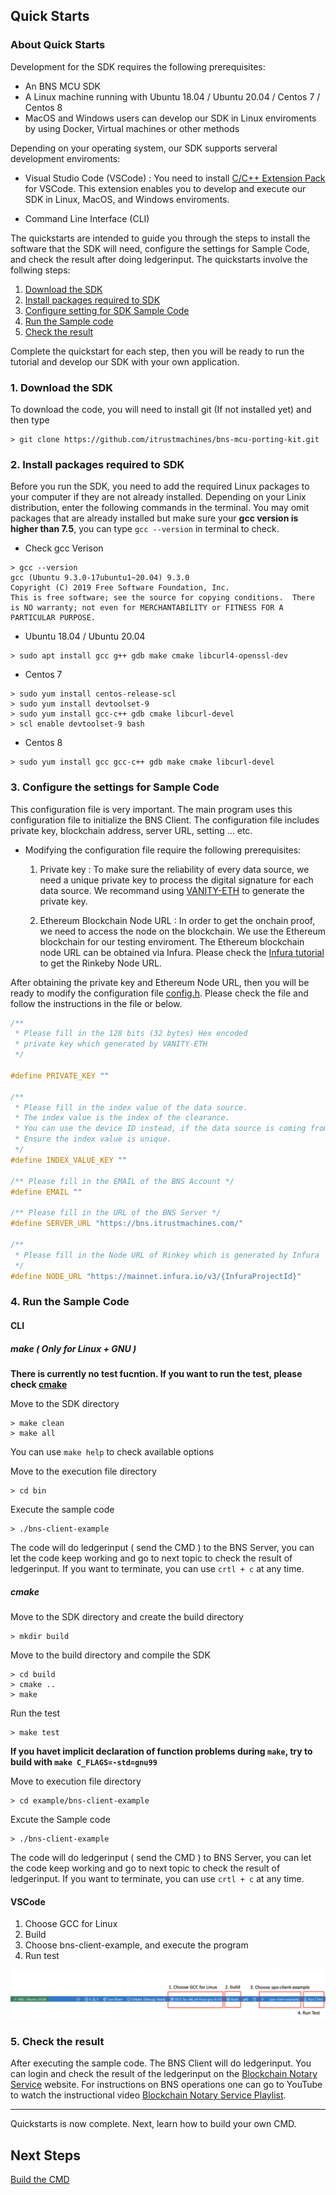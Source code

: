 ## Quick Starts

### About Quick Starts

Development for the SDK requires the following prerequisites:

- An BNS MCU SDK
- A Linux machine running with Ubuntu 18.04 / Ubuntu 20.04 / Centos 7 / Centos 8
- MacOS and Windows users can develop our SDK in Linux enviroments by using Docker, Virtual machines or other methods

Depending on your operating system, our SDK supports serveral development enviroments:

- Visual Studio Code (VSCode) : You need to install [C/C++ Extension Pack](https://marketplace.visualstudio.com/items?itemName=ms-vscode.cpptools-extension-pack) for VSCode. This extension enables you to develop and execute our SDK in Linux, MacOS, and Windows enviroments.

- Command Line Interface (CLI)

The quickstarts are intended to guide you through the steps to install the software that the SDK will need, configure the settings for Sample Code, and check the result after doing ledgerinput. The quickstarts involve the follwing steps:

<!-- no toc -->
1. [Download the SDK](#1-download-the-sdk)
2. [Install packages required to SDK](#2-install-packages-required-to-SDK)
3. [Configure setting for SDK Sample Code](#3-configure-the-settings-for-sample-code)
4. [Run the Sample code](#4-run-the-sample-code)
5. [Check the result](#5-check-the-result)

Complete the quickstart for each step, then you will be ready to run the tutorial and develop our SDK with your own application.

### 1. Download the SDK

To download the code, you will need to install git (If not installed yet) and then type

```shell
> git clone https://github.com/itrustmachines/bns-mcu-porting-kit.git
```

### 2. Install packages required to SDK

Before you run the SDK, you need to add the required Linux packages to your computer if they are not already installed. Depending on your Linix distribution, enter the following commands in the terminal. You may omit packages that are already installed but make sure your **gcc version is higher than 7.5**, you can type `gcc --version` in terminal to check.

- Check gcc Verison
  
```shell
> gcc --version
gcc (Ubuntu 9.3.0-17ubuntu1~20.04) 9.3.0
Copyright (C) 2019 Free Software Foundation, Inc.
This is free software; see the source for copying conditions.  There is NO warranty; not even for MERCHANTABILITY or FITNESS FOR A PARTICULAR PURPOSE.
```

- Ubuntu 18.04 / Ubuntu 20.04

```shell
> sudo apt install gcc g++ gdb make cmake libcurl4-openssl-dev
```

- Centos 7

```shell
> sudo yum install centos-release-scl
> sudo yum install devtoolset-9
> sudo yum install gcc-c++ gdb cmake libcurl-devel
> scl enable devtoolset-9 bash
```

- Centos 8

```shell
> sudo yum install gcc gcc-c++ gdb make cmake libcurl-devel
```

### 3. Configure the settings for Sample Code

This configuration file is very important. The main program uses this configuration file to initialize the BNS Client. The configuration file includes private key, blockchain address, server URL, setting ... etc.

- Modifying the configuration file require the following prerequisites:
  1. Private key : To make sure the reliability of every data source, we need a unique private key to process the digital signature for each data source. We recommand using [VANITY-ETH](https://vanity-eth.tk/) to generate the private key.
  
  2. Ethereum Blockchain Node URL : In order to get the onchain proof, we need to access the node on the blockchain. We use the Ethereum blockchain for our testing enviroment. The Ethereum blockchain node URL can be obtained via Infura. Please check the [Infura tutorial](infura_en.md) to get the Rinkeby Node URL.

After obtaining the private key and Ethereum Node URL, then you will be ready to modify the configuration file [config.h](../example/bns-client-example/config.h). Please check the file and follow the instructions in the file or below.

```C
/**
 * Please fill in the 128 bits (32 bytes) Hex encoded
 * private key which generated by VANITY-ETH
 */ 

#define PRIVATE_KEY "" 

/** 
 * Please fill in the index value of the data source. 
 * The index value is the index of the clearance. 
 * You can use the device ID instead, if the data source is coming from a device.
 * Ensure the index value is unique.
 */
#define INDEX_VALUE_KEY ""

/** Please fill in the EMAIL of the BNS Account */
#define EMAIL ""

/** Please fill in the URL of the BNS Server */
#define SERVER_URL "https://bns.itrustmachines.com/" 

/** 
 * Please fill in the Node URL of Rinkey which is generated by Infura
 */
#define NODE_URL "https://mainnet.infura.io/v3/{InfuraProjectId}" 
```

### 4. Run the Sample Code

#### CLI
##### make ( Only for Linux + GNU )

**There is currently no test fucntion. If you want to run the test, please check [cmake](#cmake)**

Move to the SDK directory

```shell
> make clean
> make all
```

You can use `make help` to check available options

Move to the execution file directory

```shell
> cd bin
```

Execute the sample code

```shell
> ./bns-client-example
```

The code will do ledgerinput ( send the CMD ) to the BNS Server, you can let the code keep working and go to next topic to check the result of ledgerinput. If you want to terminate, you can use `crtl + c` at any time.

##### cmake

Move to the SDK directory and create the build directory

```shell
> mkdir build
```

Move to the build directory and compile the SDK

```shell
> cd build
> cmake ..
> make
```

Run the test
```shell
> make test
```

**If you havet implicit declaration of function problems during `make`, try to build with `make C_FLAGS=-std=gnu99`**

Move to execution file directory

```shell
> cd example/bns-client-example
```

Excute the Sample code

```shell
> ./bns-client-example
```

The code will do ledgerinput ( send the CMD ) to BNS Server, you can let the code keep working and go to next topic to check the result of ledgerinput. If you want to terminate, you can use `crtl + c` at any time.

#### VSCode

1. Choose GCC for Linux
2. Build
3. Choose bns-client-example, and execute the program
4. Run test

![vscode](../image/vscode.png)

### 5. Check the result

After executing the sample code. The BNS Client will do ledgerinput. You can login and check the result of the ledgerinput on the [Blockchain Notary Service](https://bns.itrustmachines.com/) website. For instructions on BNS operations one can go to YouTube to watch the instructional video [Blockchain Notary Service Playlist](https://youtube.com/playlist?list=PL9mBKnNjNC1K0XiH9EL65QljN6Agf4k42).

----
Quickstarts is now complete. Next, learn how to build your own CMD.

## Next Steps

[Build the CMD](./cmd_en.md)
